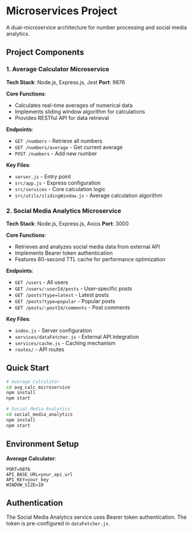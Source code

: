 # Microservices Project

A dual-microservice architecture for number processing and social media analytics.

## Project Components

### 1. Average Calculator Microservice

**Tech Stack**: Node.js, Express.js, Jest
**Port**: 9876

**Core Functions**:
- Calculates real-time averages of numerical data
- Implements sliding window algorithm for calculations
- Provides RESTful API for data retrieval

**Endpoints**:
- `GET /numbers` - Retrieve all numbers
- `GET /numbers/average` - Get current average
- `POST /numbers` - Add new number

**Key Files**:
- `server.js` - Entry point
- `src/app.js` - Express configuration
- `src/services` - Core calculation logic
- `src/utils/slidingWindow.js` - Average calculation algorithm

### 2. Social Media Analytics Microservice

**Tech Stack**: Node.js, Express.js, Axios
**Port**: 3000

**Core Functions**:
- Retrieves and analyzes social media data from external API
- Implements Bearer token authentication
- Features 60-second TTL cache for performance optimization

**Endpoints**:
- `GET /users` - All users
- `GET /users/:userId/posts` - User-specific posts
- `GET /posts?type=latest` - Latest posts
- `GET /posts?type=popular` - Popular posts
- `GET /posts/:postId/comments` - Post comments

**Key Files**:
- `index.js` - Server configuration
- `services/dataFetcher.js` - External API integration
- `services/cache.js` - Caching mechanism
- `routes/` - API routes

## Quick Start

```bash
# Average Calculator
cd avg_calc_microservice
npm install
npm start

# Social Media Analytics
cd social_media_analytics
npm install
npm start
```

## Environment Setup

**Average Calculator**:
```
PORT=9876
API_BASE_URL=your_api_url
API_KEY=your_key
WINDOW_SIZE=10
```

## Authentication

The Social Media Analytics service uses Bearer token authentication. The token is pre-configured in `dataFetcher.js`. 